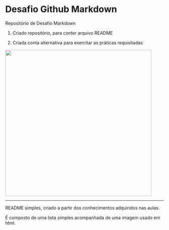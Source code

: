 # Desafio Github Markdown


Repositório de Desafio Markdown

1. Criado repositório, para conter arquivo README

2. Criada conta alternativa para exercitar as práticas requisitadas

<img src="https://static6.depositphotos.com/1025854/540/v/450/depositphotos_5404711-stock-illustration-mans-arm.jpg" width="465">

------

README simples, criado a partir dos conhecimentos adquiridos nas aulas.

É composto de uma lista simples acompanhada de uma imagem usado em html.

    